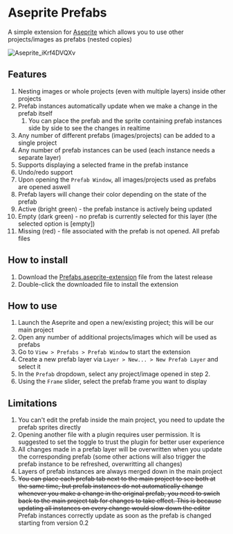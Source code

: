# Aseprite Prefabs
A simple extension for [Aseprite](https://www.aseprite.org/) which allows you to use other projects/images as prefabs (nested copies)

![Aseprite_iKrf4DVQXv](https://github.com/user-attachments/assets/461fc2fa-e4f9-4bd6-802a-d68452de6aaf)

## Features
1. Nesting images or whole projects (even with multiple layers) inside other projects
2. Prefab instances automatically update when we make a change in the prefab itself
   1. You can place the prefab and the sprite containing prefab instances side by side to see the changes in realtime
3. Any number of different prefabs (images/projects) can be added to a single project
4. Any number of prefab instances can be used (each instance needs a separate layer)
5. Supports displaying a selected frame in the prefab instance
6. Undo/redo support
7. Upon opening the `Prefab Window`, all images/projects used as prefabs are opened aswell
8. Prefab layers will change their color depending on the state of the prefab
  1.  Active (bright green) - the prefab instance is actively being updated
  2.  Empty (dark green) - no prefab is currently selected for this layer (the selected option is \[empty])
  3.  Missing (red) - file associated with the prefab is not opened. All prefab files 

## How to install
1. Download the [Prefabs.aseprite-extension](https://github.com/Xemar5/aseprite-prefabs/releases/latest) file from the latest release
2. Double-click the downloaded file to install the extension

## How to use
1. Launch the Aseprite and open a new/existing project; this will be our main project
2. Open any number of additional projects/images which will be used as prefabs
3. Go to `View > Prefabs > Prefab Window` to start the extension
4. Create a new prefab layer via `Layer > New... > New Prefab Layer` and select it
5. In the `Prefab` dropdown, select any project/image opened in step 2.
6. Using the `Frame` slider, select the prefab frame you want to display

## Limitations
1. You can't edit the prefab inside the main project, you need to update the prefab sprites directly
2. Opening another file with a plugin requires user permission. It is suggested to set the toggle to trust the plugin for better user experience
3. All changes made in a prefab layer will be overwritten when you update the corresponding prefab (some other actions will also trigger the prefab instance to be refreshed, overwritting all changes)
4. Layers of prefab instances are always merged down in the main project
5. ~~You can place each prefab tab next to the main project to see both at the same time, but prefab instances do not automatically change whenever you make a change in the original prefab, you need to swich back to the main project tab for changes to take effect. This is because updating all instances on every change would slow down the editor~~ Prefab instances correctly update as soon as the prefab is changed starting from version 0.2
